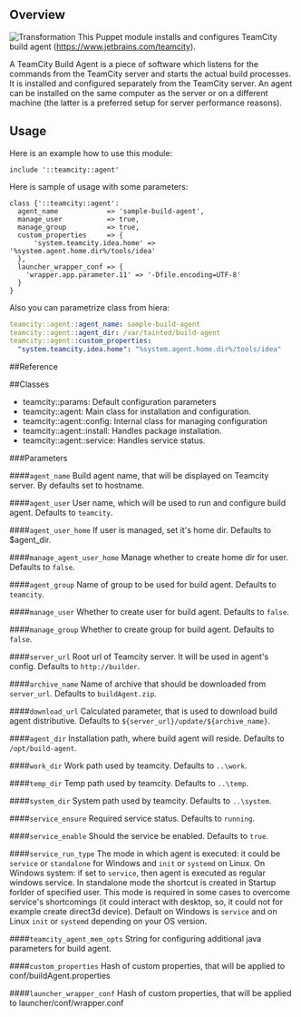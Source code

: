## Overview 
![Transformation](https://raw.githubusercontent.com/grundic/puppet-teamcity/master/puppet-teamcity.gif?raw=true)
This Puppet module installs and configures TeamCity build agent (https://www.jetbrains.com/teamcity).

A TeamCity Build Agent is a piece of software which listens for the commands from the TeamCity
server and starts the actual build processes. It is installed and configured separately from the
TeamCity server. An agent can be installed on the same computer as the server or on a different
machine (the latter is a preferred setup for server performance reasons).

## Usage
Here is an example how to use this module:
```puppet
include '::teamcity::agent'
```
Here is sample of usage with some parameters:
```puppet
class {'::teamcity::agent':
  agent_name            => 'sample-build-agent',
  manage_user           => true,
  manage_group          => true,
  custom_properties     => {
      'system.teamcity.idea.home' => '%system.agent.home.dir%/tools/idea'
  },
  launcher_wrapper_conf => {
    'wrapper.app.parameter.11' => '-Dfile.encoding=UTF-8'
  }
}
```

Also you can parametrize class from hiera:
```yaml
teamcity::agent::agent_name: sample-build-agent
teamcity::agent::agent_dir: /var/tainted/build-agent
teamcity::agent::custom_properties:
  "system.teamcity.idea.home": "%system.agent.home.dir%/tools/idea"
```

##Reference

##Classes

* teamcity::params: Default configuration parameters
* teamcity::agent: Main class for installation and configuration.
* teamcity::agent::config: Internal class for managing configuration
* teamcity::agent::install: Handles package installation.
* teamcity::agent::service: Handles service status.

###Parameters

####`agent_name`
Build agent name, that will be displayed on Teamcity server. By defaults set to hostname.

####`agent_user`
User name, which will be used to run and configure build agent. Defaults to `teamcity`.

####`agent_user_home`
If user is managed, set it's home dir. Defaults to $agent_dir.

####`manage_agent_user_home`
Manage whether to create home dir for user. Defaults to `false`.

####`agent_group`
Name of group to be used for build agent. Defaults to `teamcity`.

####`manage_user`
Whether to create user for build agent. Defaults to `false`.

####`manage_group`
Whether to create group for build agent. Defaults to `false`.

####`server_url`
Root url of Teamcity server. It will be used in agent's config. Defaults to `http://builder`.

####`archive_name`
Name of archive that should be downloaded from `server_url`. Defaults to `buildAgent.zip`.

####`download_url`
Calculated parameter, that is used to download build agent distributive.
Defaults to `${server_url}/update/${archive_name}`.

####`agent_dir`
Installation path, where build agent will reside.
Defaults to `/opt/build-agent`.

####`work_dir`
Work path used by teamcity.
Defaults to `..\work`.

####`temp_dir`
Temp path used by teamcity.
Defaults to `..\temp`.

####`system_dir`
System path used by teamcity.
Defaults to `..\system`.

####`service_ensure`
Required service status. Defaults to `running`.

####`service_enable`
Should the service be enabled. Defaults to `true`.

####`service_run_type`
The mode in which agent is executed: it could be `service` or `standalone`
for Windows and `init` or `systemd` on Linux. On Windows system: if set
to `service`, then agent is executed as regular windows service. In 
standalone mode the shortcut is created in Startup forlder of specified
user. This mode is required in some cases to overcome service's
shortcomings (it could interact with desktop, so, it could not for
example create direct3d device).
Default on Windows is `service` and on Linux `init` or `systemd` depending
on your OS version.

####`teamcity_agent_mem_opts`
String for configuring additional java parameters for build agent.

####`custom_properties`
Hash of custom properties, that will be applied to conf/buildAgent.properties

####`launcher_wrapper_conf`
Hash of custom properties, that will be applied to launcher/conf/wrapper.conf
